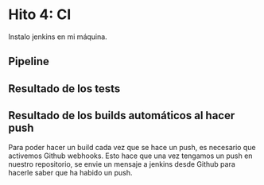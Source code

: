 # Hito 4: CI

Instalo jenkins en mi máquina.


## Pipeline



## Resultado de los tests


## Resultado de los builds automáticos al hacer push

Para poder hacer un build cada vez que se hace un push, es necesario que activemos Github webhooks.
Esto hace que una vez tengamos un push en nuestro repositorio, se envie un mensaje a jenkins desde Github para
hacerle saber que ha habido un push.




